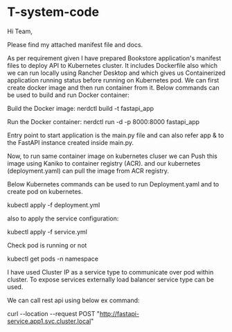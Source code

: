 # T-system-code


Hi Team,

Please find my attached manifest file and docs.

As per requirement given I have prepared Bookstore application's manifest files to deploy API to Kubernetes cluster.
It includes Dockerfile also which we can run locally using Rancher Desktop and which gives us Containerized application running status before running on Kubernetes pod.
We can first create docker image and then run container from it.
Below commands can be used to build and run Docker container:

Build the Docker image:
nerdctl build -t fastapi_app 

Run the Docker container:
nerdctl run -d -p 8000:8000 fastapi_app

Entry point to start application is the main.py file and can also refer app & to the FastAPI instance created inside main.py.

Now, to run same container image on kubernetes cluser we can Push this image using Kaniko to container registry (ACR).
and our kubernetes (deployment.yaml) can pull the image from ACR registry.

Below Kubernetes commands can be used to run Deployment.yaml and to create pod on kubernetes.

kubectl apply -f deployment.yml

also to apply the service configuration:

kubectl apply -f service.yml

Check pod is running or not 

kubectl get pods -n namespace

I have used Cluster IP as a service type to communicate over pod within cluster.
To expose services externally load balancer service type can be used.

We can call rest api using below ex command:

curl --location --request POST "http://fastapi-service.app1.svc.cluster.local"
